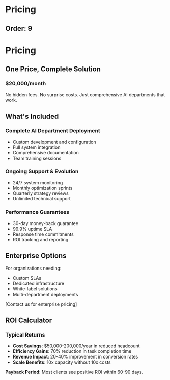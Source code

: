 # Pricing

Order: 9
---

# Pricing

## One Price, Complete Solution

### $20,000/month

No hidden fees. No surprise costs. Just comprehensive AI departments that work.

## What's Included

### Complete AI Department Deployment
- Custom development and configuration
- Full system integration
- Comprehensive documentation
- Team training sessions

### Ongoing Support & Evolution
- 24/7 system monitoring
- Monthly optimization sprints
- Quarterly strategy reviews
- Unlimited technical support

### Performance Guarantees
- 30-day money-back guarantee
- 99.9% uptime SLA
- Response time commitments
- ROI tracking and reporting

## Enterprise Options

For organizations needing:
- Custom SLAs
- Dedicated infrastructure
- White-label solutions
- Multi-department deployments

[Contact us for enterprise pricing]

## ROI Calculator

### Typical Returns
- **Cost Savings**: $50,000-200,000/year in reduced headcount
- **Efficiency Gains**: 70% reduction in task completion time
- **Revenue Impact**: 20-40% improvement in conversion rates
- **Scale Benefits**: 10x capacity without 10x costs

**Payback Period**: Most clients see positive ROI within 60-90 days.